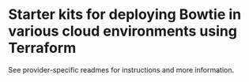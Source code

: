 # Starter kits for deploying Bowtie in various cloud environments using Terraform

See provider-specific readmes for instructions and more information.